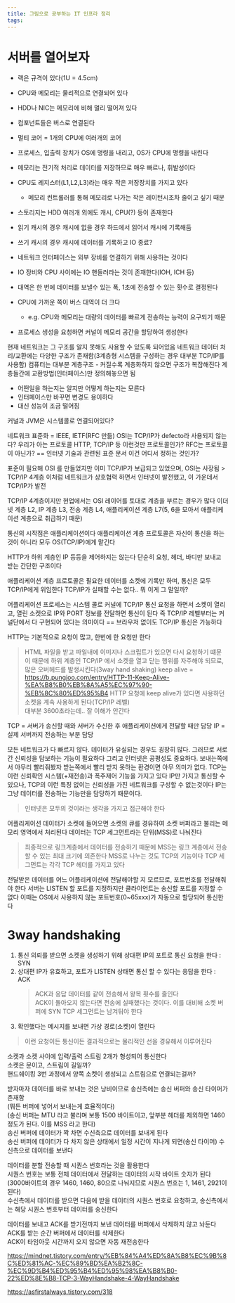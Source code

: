 ```yaml
---
title: 그림으로 공부하는 IT 인프라 정리
tags:
---
```


# 서버를 열어보자
- 랙은 규격이 있다(1U = 4.5cm)
- CPU와 메모리는 물리적으로 연결되어 있다
- HDD나 NIC는 메모리에 비해 멀리 떨어져 있다
- 컴포넌트들은 버스로 연결된다
- 멀티 코어 = 1개의 CPU에 여러개의 코어
- 프로세스, 입출력 장치가 OS에 명령을 내리고, OS가 CPU에 명령을 내린다
- 메모리는 전기적 처리로 데이터를 저장하므로 매우 빠르나, 휘발성이다
- CPU도 레지스터(L1,L2,L3)라는 매우 작은 저장장치를 가지고 있다
    - 메모리 컨트롤러를 통해 메모리로 나가는 작은 레이턴시조차 줄이고 싶기 때문
- 스토리지는 HDD 여러개 외에도 캐시, CPU(?) 등이 존재한다
- 읽기 캐시의 경우 캐시에 없을 경우 하드에서 읽어서 캐시에 기록해둠
- 쓰기 캐시의 경우 캐시에 데이터를 기록하고 IO 종료?
- 네트워크 인터페이스는 외부 장비를 연결하기 위해 사용하는 것이다
- IO 장비와 CPU 사이에는 IO 핸들러라는 것이 존재한다(IOH, ICH 등)
- 대역은 한 번에 데이터를 보낼수 있는 폭, 1초에 전송할 수 있는 횟수로 결정된다
- CPU에 가까운 쪽이 버스 대역이 더 크다
    - e.g. CPU와 메모리는 대량의 데이터를 빠르게 전송하는 능력이 요구되기 때문

- 프로세스 생성을 요청하면 커널이 메모리 공간을 할당하여 생성한다

현재 네트워크는 그 구조를 알지 못해도 사용할 수 있도록 되어있음
네트워크 데이터 처리/교환에는 다양한 구조가 존재함(3계층형 시스템을 구성하는 경우 대부분 TCP/IP를 사용함)
컴퓨터는 대부분 계층구조
	- 커질수록 계층화하지 않으면 구조가 복잡해진다
계층들간에 교환방법(인터페이스)만 정의해놓으면 됨
- 어떤일을 하는지는 알지만 어떻게 하는지는 모른다
- 인터페이스만 바꾸면 변경도 용이하다
- 대신 성능이 조금 떨어짐

커널과 JVM은 시스템콜로 연결되어있다?

네트워크 표준화 = IEEE, IETF(RFC 만듦)
OSI는 TCP/IP가 defecto라 사용되지 않는다?
우리가 아는 프로토콜 HTTP, TCP/IP 등 이런것만 프로토콜인가?
RFC는 프로토콜이 아닌가? == 인터넷 기술과 관련된 표준 문서
이건 어디서 정하는 것인가?

표준이 필요해 OSI 를 만들었지만 이미 TCP/IP가 보급되고 있었으며, OSI는 사장됨 > TCP/IP 4계층
이처럼 네트워크가 상호협력 하면서 인터넷이 발전했고, 이 가운데서 TCP/IP가 발전

TCP/IP 4계층이지만 현업에서는 OSI 레이어를 토대로 계층을 부르는 경우가 많다
이더넷 계층 L2, IP 계층 L3, 전송 계층 L4, 애플리케이션 계층 L7(5, 6을 모아서 애플리케이션 계층으로 취급하기 때문)

통신의 시작점은 애플리케이션이다
애플리케이션 계층 프로토콜은 자신이 통신을 하는 것이 아니라 모두 OS(TCP/IP)에게 맡긴다

HTTP가 하위 계층인 IP 등등을 제어하지는 않는다
단순히 요청, 헤더, 바디만 보내고 받는 간단한 구조이다

애플리케이션 계층 프로토콜은 필요한 데이터를 소켓에 기록만 하며, 통신은 모두 TCP/IP에게 위임한다
TCP/IP가 실패할 수는 없다.. 뭐 이게 그 말일까?

어플리케이션 프로세스는 시스템 콜로 커널에 TCP/IP 통신 요청을 하면서 소켓이 열리고, 열린 소켓으로 IP와 PORT 정보를 전달하면 통신이 된다
즉 TCP/IP 레벨부터는 커널단에서 다 구현되어 있다는 의미이다 == 브라우저 없이도 TCP/IP 통신은 가능하다

HTTP는 기본적으로 요청이 많고, 한번에 한 요청만 한다
> HTML 파일을 받고 파일내에 이미지나 스크립트가 있으면 다시 요청하기 떄문
이 때문에 하위 계층인 TCP/IP 에서 소켓을 열고 닫는 행위를 자주해야 되므로, 많은 오버헤드를 발생시킨다(3way hand shaking)
keep alive = https://b.pungjoo.com/entry/HTTP-11-Keep-Alive-%EA%B8%B0%EB%8A%A5%EC%97%90-%EB%8C%80%ED%95%B4
> HTTP 요청에 keep alive가 있다면 사용하던 소켓을 계속 사용하게 된다(TCP/IP 레벨)  
> 대부분 3600초라는데.. 잘 이해가 안간다  

TCP = 서버가 송신할 때와 서버가 수신한 후 애플리케이션에게 전달할 때만 담당
IP = 실제 서버까지 전송하는 부분 담당

모든 네트워크가 다 빠르지 않다. 데이터가 유실되는 경우도 굉장히 많다. 그러므로 서로간 신뢰성을 담보하는 기능이 필요하다
그리고 인터넷은 공평성도 중요하다. 보내는쪽에서 아무리 빨리줘봤자 받는쪽에서 빨리 받지 못하는 환경이면 아무 의미가 없다.
TCP는 이런 신뢰확인 시스템(+재전송)과 폭주제어 기능을 가지고 있다
IP만 가지고 통신할 수 있으나, TCP의 이런 특징 없이는 신뢰성을 가진 네트워크를 구성할 수 없는것이다
IP는 그냥 데이터를 전송하는 기능만을 담당하기 때문이다.
> 인터넷은 모두의 것이라는 생각을 가지고 접근해야 한다

어플리케이션 데이터가 소켓에 들어오면 소켓의 큐를 경유하여 소켓 버퍼라고 불리는 메모리 영역에서 처리된다
데이터는 TCP 세그먼트라는 단위(MSS)로 나눠진다
> 최종적으로 링크계층에서 데이터를 전송하기 때문에 MSS는 링크 계층에서 전송할 수 있는 최대 크기에 의존한다
MSS로 나누는 것도 TCP의 기능이다
TCP 세그먼트는 각각 TCP 헤더를 가지고 있다

전달받은 데이터를 어느 어플리케이션에 전달해야할 지 모르므로, 포트번호를 전달해줘야 한다
서버는 LISTEN 할 포트를 지정하지만 클라이언트는 송신할 포트를 지정할 수 없다
이때는 OS에서 사용하지 않는 포트번호(0~65xxx)가 자동으로 할당되어 통신한다

# 3way handshaking
1. 통신 의뢰를 받으면 소켓을 생성하기 위해 상대편 IP의 포트로 통신 요청을 한다 : SYN
2. 상대편 IP가 유효하고, 포트가 LISTEN 상태면 통신 할 수 있다는 응답을 한다 : ACK
    > ACK과 응답 데이터를 같이 전송해서 왕복 횟수를 줄인다  
    > ACK이 돌아오지 않는다면 전송에 실패했다는 것이다. 이를 대비해 소켓 버퍼에 SYN TCP 세그먼트는 남겨둬야 한다  
3. 확인했다는 메시지를 보내면 가상 경로(소켓)이 열린다
> 이런 요청이든 통신이든 결과적으로는 물리적인 선을 경유해서 이루어진다

소켓과 소켓 사이에 입력/출력 스트림 2개가 형성되어 통신한다  
소켓은 문이고, 스트림이 길일까?  
핸드쉐이킹 3번 과정에서 양쪽 소켓이 생성되고 스트림으로 연결되는걸까?  

받자마자 데이터를 바로 보내는 것은 낭비이므로 송신측에는 송신 버퍼와 송신 타이머가 존재함  
(뭐든 버퍼에 넣어서 보내는게 효율적이다)  
(송신 버퍼는 MTU 라고 불리며 보통 1500 바이트이고, 앞부분 헤더를 제외하면 1460정도가 된다. 이를 MSS 라고 한다)  
송신 버퍼에 데이터가 꽉 차면 수신측으로 데이터를 보내게 된다  
송신 버퍼에 데이터가 다 차지 않은 상태에서 일정 시간이 지나게 되면(송신 타이머) 수신측으로 데이터를 보낸다  

데이터를 분할 전송할 때 시퀀스 번호라는 것을 활용한다  
시퀀스 번호는 보통 전체 데이터에서 전달하는 데이터의 시작 바이트 숫자가 된다  
(3000바이트의 경우 1460, 1460, 80으로 나눠지므로 시퀀스 번호는 1, 1461, 2921이 된다)  
수신측에서 데이터를 받으면 다음에 받을 데이터의 시퀀스 번호로 요청하고, 송신측에서는 해당 시퀀스 번호부터 데이터를 송신한다  

데이터를 보내고 ACK를 받기전까지 보낸 데이터를 버퍼에서 삭제하지 않고 놔둔다  
ACK를 받는 순간 버퍼에서 데이터를 삭제한다  
ACK이 타임아웃 시간까지 오지 않으면 자동 재전송한다  

https://mindnet.tistory.com/entry/%EB%84%A4%ED%8A%B8%EC%9B%8C%ED%81%AC-%EC%89%BD%EA%B2%8C-%EC%9D%B4%ED%95%B4%ED%95%98%EA%B8%B0-22%ED%8E%B8-TCP-3-WayHandshake-4-WayHandshake

https://asfirstalways.tistory.com/318